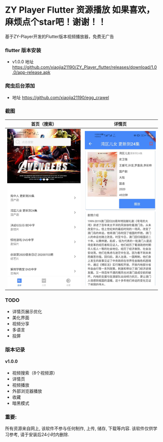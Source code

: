 # ZY Player Flutter 资源播放  如果喜欢，麻烦点个star吧！谢谢！！

基于ZY-Player开发的Flutter版本视频播放器，免费无广告

### flutter 版本安装

- v1.0.0 地址 https://github.com/xiaojia21190/ZY_Player_flutter/releases/download/1.0.0/app-release.apk

### 爬虫后台添加
- 地址 https://github.com/xiaojia21190/egg_crawel

### 截图

|           首页（搜索）            |              详情页               |
| :-------------------------------: | :-------------------------------: |
| ![home](./images/image1.jpg)  | ![detail](./images/image2.jpg) |

### TODO

- 详情页展示优化
- 美化界面
- 视频分享
- 多语言
- 投屏

### 版本记录

#### v1.0.0

- 视频搜索（8个视频源）
- 详情页
- 视频播放
- 外部浏览器播放
- 收藏
- 暗黑模式

### 重要:

所有资源来自网上, 该软件不参与任何制作, 上传, 储存, 下载等内容. 该软件仅供学习参考, 请于安装后24小时内删除.

